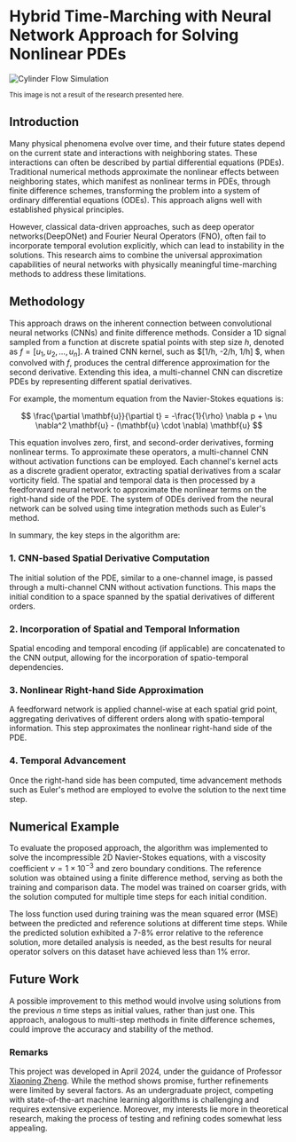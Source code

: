 # Hybrid Time-Marching with Neural Network Approach for Solving Nonlinear PDEs 
![Cylinder Flow Simulation](https://github.com/user-attachments/assets/bb4551ae-25c8-45bc-946f-128cd005efa8)

<p><sub>This image is not a result of the research presented here.</sub></p>

## Introduction

Many physical phenomena evolve over time, and their future states depend on the current state and interactions with neighboring states. These interactions can often be described by partial differential equations (PDEs). Traditional numerical methods approximate the nonlinear effects between neighboring states, which manifest as nonlinear terms in PDEs, through finite difference schemes, transforming the problem into a system of ordinary differential equations (ODEs). This approach aligns well with established physical principles.

However, classical data-driven approaches, such as deep operator networks(DeepONet) and Fourier Neural Operators (FNO), often fail to incorporate temporal evolution explicitly, which can lead to instability in the solutions. This research aims to combine the universal approximation capabilities of neural networks with physically meaningful time-marching methods to address these limitations.

## Methodology

This approach draws on the inherent connection between convolutional neural networks (CNNs) and finite difference methods. Consider a 1D signal sampled from a function at discrete spatial points with step size $h$, denoted as $f = [u_1, u_2, \dots, u_n]$. A trained CNN kernel, such as $[1/h, -2/h, 1/h] $, when convolved with $f$, produces the central difference approximation for the second derivative. Extending this idea, a multi-channel CNN can discretize PDEs by representing different spatial derivatives. 

For example, the momentum equation from the Navier-Stokes equations is:

$$
\frac{\partial \mathbf{u}}{\partial t} = -\frac{1}{\rho} \nabla p + \nu \nabla^2 \mathbf{u} - (\mathbf{u} \cdot \nabla) \mathbf{u}
$$

This equation involves zero, first, and second-order derivatives, forming nonlinear terms. To approximate these operators, a multi-channel CNN without activation functions can be employed. Each channel's kernel acts as a discrete gradient operator, extracting spatial derivatives from a scalar vorticity field. The spatial and temporal data is then processed by a feedforward neural network to approximate the nonlinear terms on the right-hand side of the PDE. The system of ODEs derived from the neural network can be solved using time integration methods such as Euler's method.

In summary, the key steps in the algorithm are:

### 1. CNN-based Spatial Derivative Computation
The initial solution of the PDE, similar to a one-channel image, is passed through a multi-channel CNN without activation functions. This maps the initial condition to a space spanned by the spatial derivatives of different orders.

### 2. Incorporation of Spatial and Temporal Information
Spatial encoding and temporal encoding (if applicable) are concatenated to the CNN output, allowing for the incorporation of spatio-temporal dependencies.

### 3. Nonlinear Right-hand Side Approximation
A feedforward network is applied channel-wise at each spatial grid point, aggregating derivatives of different orders along with spatio-temporal information. This step approximates the nonlinear right-hand side of the PDE.

### 4. Temporal Advancement
Once the right-hand side has been computed, time advancement methods such as Euler's method are employed to evolve the solution to the next time step.

## Numerical Example

To evaluate the proposed approach, the algorithm was implemented to solve the incompressible 2D Navier-Stokes equations, with a viscosity coefficient $\nu = 1 \times 10^{-3}$ and zero boundary conditions. The reference solution was obtained using a finite difference method, serving as both the training and comparison data. The model was trained on coarser grids, with the solution computed for multiple time steps for each initial condition.

The loss function used during training was the mean squared error (MSE) between the predicted and reference solutions at different time steps. While the predicted solution exhibited a 7-8% error relative to the reference solution, more detailed analysis is needed, as the best results for neural operator solvers on this dataset have achieved less than 1% error.

## Future Work

A possible improvement to this method would involve using solutions from the previous $n$ time steps as initial values, rather than just one. This approach, analogous to multi-step methods in finite difference schemes, could improve the accuracy and stability of the method.

### Remarks

This project was developed in April 2024, under the guidance of Professor [Xiaoning Zheng](https://scholar.google.com/citations?user=rXW31d8AAAAJ&hl=zh-CN). While the method shows promise, further refinements were limited by several factors. As an undergraduate project, competing with state-of-the-art machine learning algorithms is challenging and requires extensive experience. Moreover, my interests lie more in theoretical research, making the process of testing and refining codes somewhat less appealing.
